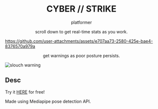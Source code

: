 <div>
    <h1 align="center">
        CYBER // STRIKE
    </h1>
</div>
<p align="center">
   platformer
</p>

<p align="center">
   scroll down to get real-time stats as you work.
</p>

https://github.com/user-attachments/assets/e707aa73-2580-425e-bae4-8376570a979a



<p align="center">
   get warnings as poor posture persists.
</p>

![slouch warning](resources/ss3.jpg)

## Desc

Try it [HERE](https://evanzyang91.github.io/situp/) for free!

Made using Mediapipe pose detection API.
